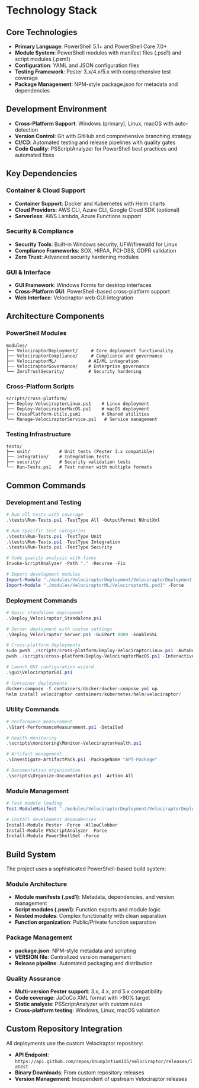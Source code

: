 # Technology Stack

## Core Technologies

- **Primary Language**: PowerShell 5.1+ and PowerShell Core 7.0+
- **Module System**: PowerShell modules with manifest files (.psd1) and script modules (.psm1)
- **Configuration**: YAML and JSON configuration files
- **Testing Framework**: Pester 3.x/4.x/5.x with comprehensive test coverage
- **Package Management**: NPM-style package.json for metadata and dependencies

## Development Environment

- **Cross-Platform Support**: Windows (primary), Linux, macOS with auto-detection
- **Version Control**: Git with GitHub and comprehensive branching strategy
- **CI/CD**: Automated testing and release pipelines with quality gates
- **Code Quality**: PSScriptAnalyzer for PowerShell best practices and automated fixes

## Key Dependencies

### Container & Cloud Support
- **Container Support**: Docker and Kubernetes with Helm charts
- **Cloud Providers**: AWS CLI, Azure CLI, Google Cloud SDK (optional)
- **Serverless**: AWS Lambda, Azure Functions support

### Security & Compliance
- **Security Tools**: Built-in Windows security, UFW/firewalld for Linux
- **Compliance Frameworks**: SOX, HIPAA, PCI-DSS, GDPR validation
- **Zero Trust**: Advanced security hardening modules

### GUI & Interface
- **GUI Framework**: Windows Forms for desktop interfaces
- **Cross-Platform GUI**: PowerShell-based cross-platform support
- **Web Interface**: Velociraptor web GUI integration

## Architecture Components

### PowerShell Modules
```
modules/
├── VelociraptorDeployment/     # Core deployment functionality
├── VelociraptorCompliance/     # Compliance and governance
├── VelociraptorML/            # AI/ML integration
├── VelociraptorGovernance/    # Enterprise governance
└── ZeroTrustSecurity/         # Security hardening
```

### Cross-Platform Scripts
```
scripts/cross-platform/
├── Deploy-VelociraptorLinux.ps1    # Linux deployment
├── Deploy-VelociraptorMacOS.ps1    # macOS deployment
├── CrossPlatform-Utils.psm1        # Shared utilities
└── Manage-VelociraptorService.ps1   # Service management
```

### Testing Infrastructure
```
tests/
├── unit/           # Unit tests (Pester 3.x compatible)
├── integration/    # Integration tests
├── security/       # Security validation tests
└── Run-Tests.ps1   # Test runner with multiple formats
```

## Common Commands

### Development and Testing
```powershell
# Run all tests with coverage
.\tests\Run-Tests.ps1 -TestType All -OutputFormat NUnitXml

# Run specific test categories
.\tests\Run-Tests.ps1 -TestType Unit
.\tests\Run-Tests.ps1 -TestType Integration
.\tests\Run-Tests.ps1 -TestType Security

# Code quality analysis with fixes
Invoke-ScriptAnalyzer -Path "." -Recurse -Fix

# Import development modules
Import-Module "./modules/VelociraptorDeployment/VelociraptorDeployment.psd1" -Force
Import-Module "./modules/VelociraptorML/VelociraptorML.psd1" -Force
```

### Deployment Commands
```powershell
# Basic standalone deployment
.\Deploy_Velociraptor_Standalone.ps1

# Server deployment with custom settings
.\Deploy_Velociraptor_Server.ps1 -GuiPort 8889 -EnableSSL

# Cross-platform deployments
sudo pwsh ./scripts/cross-platform/Deploy-VelociraptorLinux.ps1 -AutoDetect
pwsh ./scripts/cross-platform/Deploy-VelociraptorMacOS.ps1 -Interactive

# Launch GUI configuration wizard
.\gui\VelociraptorGUI.ps1

# Container deployments
docker-compose -f containers/docker/docker-compose.yml up
helm install velociraptor containers/kubernetes/helm/velociraptor/
```

### Utility Commands
```powershell
# Performance measurement
.\Start-PerformanceMeasurement.ps1 -Detailed

# Health monitoring
.\scripts\monitoring\Monitor-VelociraptorHealth.ps1

# Artifact management
.\Investigate-ArtifactPack.ps1 -PackageName "APT-Package"

# Documentation organization
.\scripts\Organize-Documentation.ps1 -Action All
```

### Module Management
```powershell
# Test module loading
Test-ModuleManifest "./modules/VelociraptorDeployment/VelociraptorDeployment.psd1"

# Install development dependencies
Install-Module Pester -Force -AllowClobber
Install-Module PSScriptAnalyzer -Force
Install-Module PowerShellGet -Force
```

## Build System

The project uses a sophisticated PowerShell-based build system:

### Module Architecture
- **Module manifests (.psd1)**: Metadata, dependencies, and version management
- **Script modules (.psm1)**: Function exports and module logic
- **Nested modules**: Complex functionality with clean separation
- **Function organization**: Public/Private function separation

### Package Management
- **package.json**: NPM-style metadata and scripting
- **VERSION file**: Centralized version management
- **Release pipeline**: Automated packaging and distribution

### Quality Assurance
- **Multi-version Pester support**: 3.x, 4.x, and 5.x compatibility
- **Code coverage**: JaCoCo XML format with >90% target
- **Static analysis**: PSScriptAnalyzer with custom rules
- **Cross-platform testing**: Windows, Linux, macOS validation

## Custom Repository Integration

All deployments use the custom Velociraptor repository:
- **API Endpoint**: `https://api.github.com/repos/Ununp3ntium115/velociraptor/releases/latest`
- **Binary Downloads**: From custom repository releases
- **Version Management**: Independent of upstream Velociraptor releases